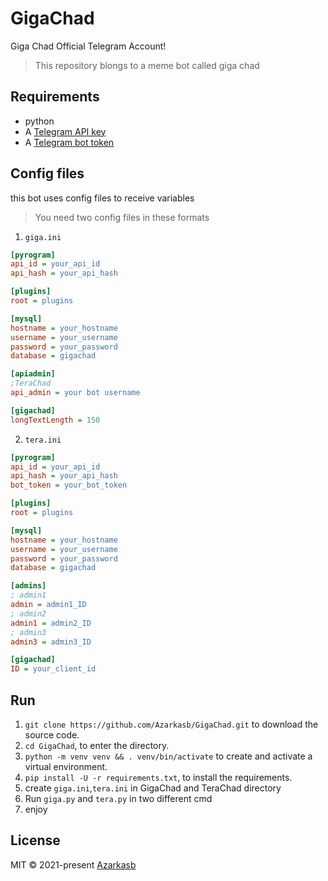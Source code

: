 # GigaChad
Giga Chad Official Telegram Account!

> This repository blongs to a meme bot called giga chad

## Requirements 
- python
- A [Telegram API key](//docs.pyrogram.org/intro/setup#api-keys)
- A [Telegram bot token](//t.me/botfather)

## Config files
this bot uses config files to receive variables
> You need two config files in these formats
1. `giga.ini`
  ```ini
  [pyrogram]
  api_id = your_api_id
  api_hash = your_api_hash

  [plugins]
  root = plugins

  [mysql]
  hostname = your_hostname
  username = your_username
  password = your_password
  database = gigachad

  [apiadmin]
  ;TeraChad
  api_admin = your bot username

  [gigachad]
  longTextLength = 150
   ```
2. `tera.ini`
```ini
[pyrogram]
api_id = your_api_id
api_hash = your_api_hash
bot_token = your_bot_token

[plugins]
root = plugins

[mysql]
hostname = your_hostname
username = your_username
password = your_password
database = gigachad

[admins]
; admin1
admin = admin1_ID
; admin2
admin1 = admin2_ID
; admin3
admin3 = admin3_ID

[gigachad]
ID = your_client_id
```

## Run

1. `git clone https://github.com/Azarkasb/GigaChad.git` to download the source code.
2. `cd GigaChad`, to enter the directory.
3. `python -m venv venv && . venv/bin/activate` to create and activate a virtual environment.
4. `pip install -U -r requirements.txt`, to install the requirements.
5. create `giga.ini`,`tera.ini` in GigaChad and TeraChad directory
6. Run `giga.py` and `tera.py` in two different cmd
7. enjoy

## License

MIT © 2021-present [Azarkasb](//github.com/Azarkasb)
